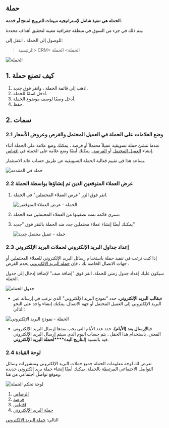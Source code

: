 ## حملة

**الحملة هي تنفيذ شامل لإستراتيجية مبيعات للترويج لمنتج أو خدمة.**

يتم ذلك في جزء من السوق في منطقة جغرافية معينة لتحقيق أهداف محددة.

للوصول إلى الحملة ، انتقل إلى:

> الرئيسية> CRM> الحملة> الحملة

![الحملة](https://docs.erpnext.com/files/campaign.png)

## 1. كيف تصنع حملة

1. اذهب إلى قائمة الحملة ، وانقر فوق جديد.
2. أدخل اسمًا للحملة.
3. أدخل وصفًا لوصف موضوع الحملة.
4. حفظ.

## 2. سمات

### 2.1 وضع العلامات على الحملة في العميل المحتمل والفرص وعروض الأسعار

عندما تنشئ حملة تسويقية عميلاً محتملاً أو فرصة ، يمكنك وضع علامة على الحملة أثناء إنشاء [العميل المحتمل](https://docs.erpnext.com/docs/v13/user/manual/en/CRM/lead) أو [الفرصة ](https://docs.erpnext.com/docs/v13/user/manual/en/CRM/opportunity). يمكنك أيضًا وضع علامة على الحملة في [اقتباس](https://docs.erpnext.com/docs/v13/user/manual/en/selling/quotation).

يساعد هذا في تقييم فعالية الحملة التسويقية عن طريق حساب عائد الاستثمار.

![حملة في المقدمة](https://docs.erpnext.com/files/campaign-in-lead.png)

### 2.2 عرض العملاء المتوقعين الذين تم إنشاؤها بواسطة الحملة

1. انقر فوق الزر "عرض العملاء المحتملين" في الحملة.
    
    ![الحملة - عرض العملاء المتوقعين](https://docs.erpnext.com/files/campaign-view-leads.png)
    
2. سترى قائمة تمت تصفيتها من العملاء المحتملين ضد الحملة.
    
3. يمكنك أيضًا إنشاء عملاء محتملين جدد ضد الحملة بالنقر فوق "جديد"
    
    ![حملة - عميل محتمل جديد](https://docs.erpnext.com/files/campaign-new-lead.png)
    

### 2.3 إعداد جداول البريد الإلكتروني لحملات البريد الإلكتروني

إذا كنت ترغب في تنفيذ حملة باستخدام رسائل البريد الإلكتروني للعملاء المحتملين أو جهات الاتصال الخاصة بك ، فإن [حملة البريد الإلكتروني](https://docs.erpnext.com/docs/v13/user/manual/en/CRM/email-campaign) يخدم الغرض .

سيكون عليك إعداد جدول زمني للحملة. انقر فوق "إضافة صف" لإضافة إدخال إلى جدول الحملة.

![جدول الحملة](https://docs.erpnext.com/files/campaign-email-schedule.png)

* في**قالب البريد الإلكتروني**، حدد "نموذج البريد الإلكتروني" الذي ترغب في إرساله عبر البريد الإلكتروني إلى العميل المحتمل أو جهة الاتصال. يمكنك إنشاء واحد على النحو التالي:

![الحملة - نموذج البريد الإلكتروني](https://docs.erpnext.com/files/email-template.png)

* في**الإرسال بعد (الأيام)**، حدد عدد الأيام التي يجب بعدها إرسال البريد الإلكتروني المعني. باستخدام هذا الحقل ، يتم حساب اليوم الذي سيتم إرسال البريد الإلكتروني فيه بالنسبة إلى**تاريخ البدء****لحملة البريد الإلكتروني**.

### 2.4 لوحة القيادة

تعرض لك لوحة معلومات الحملة جميع حملات البريد الإلكتروني ومنشورات وسائل التواصل الاجتماعي المرتبطة بالحملة. يمكنك أيضًا إنشاء حملة بريد إلكتروني جديدة وموقع تواصل اجتماعي من هنا.

![لوحة تحكم الحملة](https://docs.erpnext.com/files/campaign-dashboard.png)

1. [الرصاص](https://docs.erpnext.com/docs/v13/user/manual/en/CRM/lead)
2. [فرصة](https://docs.erpnext.com/docs/v13/user/manual/en/CRM/opportunity)
3. [اقتباس](https://docs.erpnext.com/docs/v13/user/manual/en/selling/quotation)
4. [حملة البريد الإلكتروني](https://docs.erpnext.com/docs/v13/user/manual/en/CRM/email-campaign)

التالي: [حملة البريد الإلكتروني](https://docs.erpnext.com/docs/v13/user/manual/en/CRM/email-campaign)